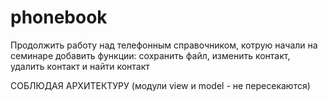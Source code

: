 # phonebook
Продолжить работу над телефонным справочником, котрую начали на семинаре
добавить функции: 
сохранить файл, изменить контакт, удалить контакт и найти контакт

СОБЛЮДАЯ АРХИТЕКТУРУ (модули view и model - не пересекаются)
